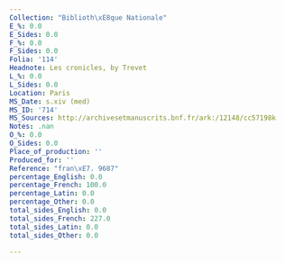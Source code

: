 ```yaml
---
Collection: "Biblioth\xE8que Nationale"
E_%: 0.0
E_Sides: 0.0
F_%: 0.0
F_Sides: 0.0
Folia: '114'
Headnote: Les cronicles, by Trevet
L_%: 0.0
L_Sides: 0.0
Location: Paris
MS_Date: s.xiv (med)
MS_ID: '714'
MS_Sources: http://archivesetmanuscrits.bnf.fr/ark:/12148/cc57198k
Notes: .nan
O_%: 0.0
O_Sides: 0.0
Place_of_production: ''
Produced_for: ''
Reference: "fran\xE7. 9687"
percentage_English: 0.0
percentage_French: 100.0
percentage_Latin: 0.0
percentage_Other: 0.0
total_sides_English: 0.0
total_sides_French: 227.0
total_sides_Latin: 0.0
total_sides_Other: 0.0

---
```

